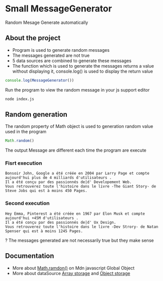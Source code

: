 # Small MessageGenerator
Random Mesage Generate automatically 
## About the project

- Program is used to generate random messages
- The messages generated are not true
- 5 data sources are combined to generate these messages
- The function which is used to generate the messages returns a value without displaying it, console.log() is used to display the return value

```javascript
console.log(MessageGenerator())
```
Run the program to view the random message in your js support editor
```bash
node index.js
```
## Random generation

The random property of Math object is used to generation random value used in the program

```javascript
Math.random()
```
The output Message are different each time the program are execute
### Fisrt execution
```text
Bonsoir John, Google a été créée en 2004 par Larry Page et compte aujourd'hui plus de 4 milliards d'utilisateurs .
Il a été conçu par des passionnés de|d' Developement Web.
Vous retrouverez toute l'histoire dans le livre -The Giant Story- de Steve Jobs qui est à moins 450 Pages.
```
### Second execution
```text
Hey Emma, Pinterest a été créée en 1967 par Elon Musk et compte aujourd'hui +45M d'utilisateurs .
Il a été conçu par des passionnés de|d' Ux Design.
Vous retrouverez toute l'histoire dans le livre -Dev Strory- de Natan  Spenser qui est à moins 1245 Pages.
```
? The messages generated are not necessarily true but they make sense

## Documentation
- More about [Math.ramdon()](https://developer.mozilla.org/en-US/docs/Web/JavaScript/Reference/Global_Objects/Math/random) on Mdn javascript Global Object
- More about dataSource [Array storage](https://developer.mozilla.org/en-US/docs/Web/JavaScript/Reference/Global_Objects/Array) and [Object storage](https://developer.mozilla.org/en-US/docs/Web/JavaScript/Reference/Global_Objects/Object)
